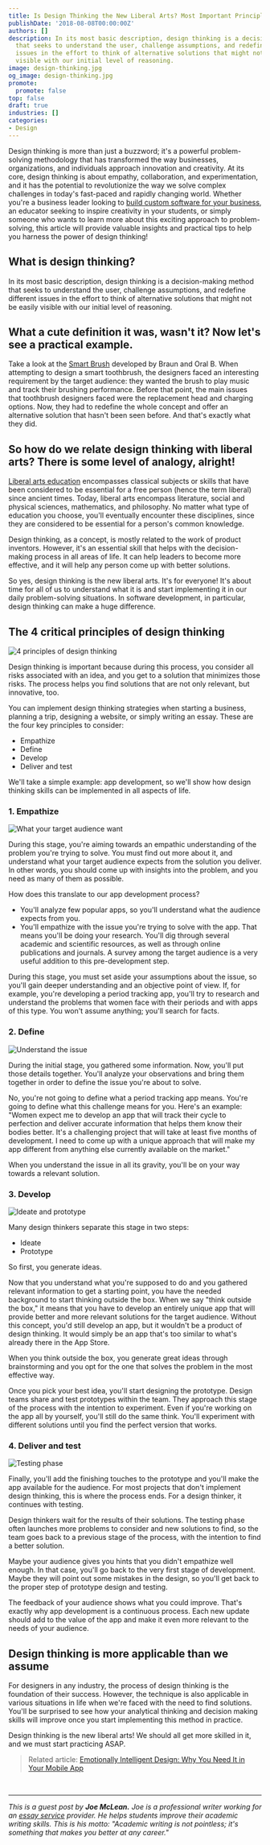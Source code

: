 ```yaml
---
title: Is Design Thinking the New Liberal Arts? Most Important Principles
publishDate: '2018-08-08T00:00:00Z'
authors: []
description: In its most basic description, design thinking is a decision-making method
  that seeks to understand the user, challenge assumptions, and redefine different
  issues in the effort to think of alternative solutions that might not be easily
  visible with our initial level of reasoning.
image: design-thinking.jpg
og_image: design-thinking.jpg
promote:
  promote: false
top: false
draft: true
industries: []
categories:
- Design
---
```

<script type="application/ld+json">
{
 "@context": "https://schema.org",
 "@type": "Article",
 "author": "Joe McLean",
 "name": "Is Design Thinking the New Liberal Arts? 4 Most Important Principles"
}
</script>

Design thinking is more than just a buzzword; it's a powerful problem-solving methodology that has transformed the way businesses, organizations, and individuals approach innovation and creativity. At its core, design thinking is about empathy, collaboration, and experimentation, and it has the potential to revolutionize the way we solve complex challenges in today's fast-paced and rapidly changing world. Whether you're a business leader looking to <a href="https://anadea.info/services/custom-software-development" target="_blank">build custom software for your business</a>, an educator seeking to inspire creativity in your students, or simply someone who wants to learn more about this exciting approach to problem-solving, this article will provide valuable insights and practical tips to help you harness the power of design thinking!

## What is design thinking?

In its most basic description, design thinking is a decision-making method that seeks to understand the user, challenge assumptions, and redefine different issues in the effort to think of alternative solutions that might not be easily visible with our initial level of reasoning.

## What a cute definition it was, wasn't it? Now let's see a practical example.

Take a look at the <a href="https://www.fastcompany.com/3060197/how-two-industrial-design-titans-are-helping-brands-simplify-tech" target="_blank">Smart Brush</a> developed by Braun and Oral B. When attempting to design a smart toothbrush, the designers faced an interesting requirement by the target audience: they wanted the brush to play music and track their brushing performance. Before that point, the main issues that toothbrush designers faced were the replacement head and charging options. Now, they had to redefine the whole concept and offer an alternative solution that hasn't been seen before. And that's exactly what they did.

## So how do we relate design thinking with liberal arts? There is some level of analogy, alright!

<a href="https://www.topuniversities.com/blog/what-liberal-arts-education" target="_blank">Liberal arts education</a> encompasses classical subjects or skills that have been considered to be essential for a free person (hence the term liberal) since ancient times. Today, liberal arts encompass literature, social and physical sciences, mathematics, and philosophy. No matter what type of education you choose, you'll eventually encounter these disciplines, since they are considered to be essential for a person's common knowledge.

Design thinking, as a concept, is mostly related to the work of product inventors. However, it's an essential skill that helps with the decision-making process in all areas of life. It can help leaders to become more effective, and it will help any person come up with better solutions.

So yes, design thinking is the new liberal arts. It's for everyone! It's about time for all of us to understand what it is and start implementing it in our daily problem-solving situations. In software development, in particular, design thinking can make a huge difference.

## The 4 critical principles of design thinking

![4 principles of design thinking](4_principles.jpg)

Design thinking is important because during this process, you consider all risks associated with an idea, and you get to a solution that minimizes those risks. The process helps you find solutions that are not only relevant, but innovative, too.

You can implement design thinking strategies when starting a business, planning a trip, designing a website, or simply writing an essay. These are the four key principles to consider:

* Empathize
* Define
* Develop
* Deliver and test

We'll take a simple example: app development, so we'll show how design thinking skills can be implemented in all aspects of life.

### 1. Empathize

![What your target audience want](Empathize.jpg)

During this stage, you're aiming towards an empathic understanding of the problem you're trying to solve. You must find out more about it, and understand what your target audience expects from the solution you deliver. In other words, you should come up with insights into the problem, and you need as many of them as possible.

How does this translate to our app development process?

* You'll analyze few popular apps, so you'll understand what the audience expects from you.
* You'll empathize with the issue you're trying to solve with the app. That means you'll be doing your research. You'll dig through several academic and scientific resources, as well as through online publications and journals. A survey among the target audience is a very useful addition to this pre-development step.

During this stage, you must set aside your assumptions about the issue, so you'll gain deeper understanding and an objective point of view. If, for example, you're developing a period tracking app, you'll try to research and understand the problems that women face with their periods and with apps of this type. You won't assume anything; you'll search for facts.

### 2. Define

![Understand the issue](Define.jpg)

During the initial stage, you gathered some information. Now, you'll put those details together. You'll analyze your observations and bring them together in order to define the issue you're about to solve.

No, you're not going to define what a period tracking app means. You're going to define what this challenge means for you. Here's an example: "Women expect me to develop an app that will track their cycle to perfection and deliver accurate information that helps them know their bodies better. It's a challenging project that will take at least five months of development. I need to come up with a unique approach that will make my app different from anything else currently available on the market."

When you understand the issue in all its gravity, you'll be on your way towards a relevant solution.

### 3. Develop

![Ideate and prototype](Develop.jpg)

Many design thinkers separate this stage in two steps:

* Ideate
* Prototype

So first, you generate ideas.

Now that you understand what you're supposed to do and you gathered relevant information to get a starting point, you have the needed background to start thinking outside the box. When we say "think outside the box," it means that you have to develop an entirely unique app that will provide better and more relevant solutions for the target audience. Without this concept, you'd still develop an app, but it wouldn't be a product of design thinking. It would simply be an app that's too similar to what's already there in the App Store.

When you think outside the box, you generate great ideas through brainstorming and you opt for the one that solves the problem in the most effective way.

Once you pick your best idea, you'll start designing the prototype. Design teams share and test prototypes within the team. They approach this stage of the process with the intention to experiment. Even if you're working on the app all by yourself, you'll still do the same think. You'll experiment with different solutions until you find the perfect version that works.

### 4. Deliver and test

![Testing phase](Usability-testing.jpg)

Finally, you'll add the finishing touches to the prototype and you'll make the app available for the audience. For most projects that don't implement design thinking, this is where the process ends. For a design thinker, it continues with testing.

Design thinkers wait for the results of their solutions. The testing phase often launches more problems to consider and new solutions to find, so the team goes back to a previous stage of the process, with the intention to find a better solution.

Maybe your audience gives you hints that you didn't empathize well enough. In that case, you'll go back to the very first stage of development. Maybe they will point out some mistakes in the design, so you'll get back to the proper step of prototype design and testing.

The feedback of your audience shows what you could improve. That's exactly why app development is a continuous process. Each new update should add to the value of the app and make it even more relevant to the needs of your audience.

## Design thinking is more applicable than we assume

For designers in any industry, the process of design thinking is the foundation of their success. However, the technique is also applicable in various situations in life when we're faced with the need to find solutions. You'll be surprised to see how your analytical thinking and decision making skills will improve once you start implementing this method in practice.

Design thinking is the new liberal arts! We should all get more skilled in it, and we must start practicing ASAP.

> Related article: [Emotionally Intelligent Design: Why You Need It in Your Mobile App](https://anadea.info/blog/emotionally-intelligent-design-why-you-need-it-in-your-mobile-app)

<br />

---
*This is a guest post by **Joe McLean.** Joe is a professional writer working for an <a href="https://assignmentmasters.org/essay-service.html" target="_blank">essay service</a> provider. He helps students improve their academic writing skills. This is his motto: "Academic writing is not pointless; it's something that makes you better at any career."*
